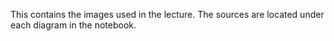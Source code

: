 This contains the images used in the lecture. The sources are located under each diagram in the notebook.
